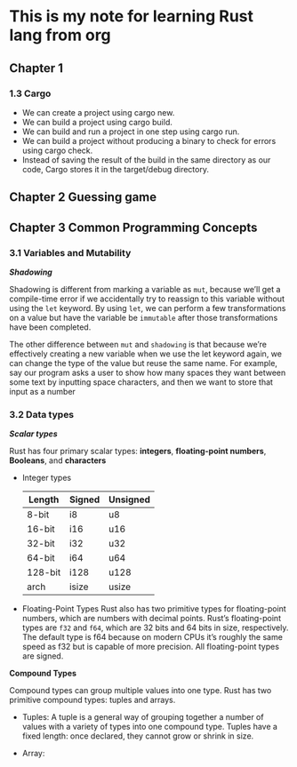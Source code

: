 # This is my note for learning Rust lang from org
## Chapter 1
### 1.3 Cargo
- We can create a project using cargo new.
- We can build a project using cargo build.
- We can build and run a project in one step using cargo run.
- We can build a project without producing a binary to check for errors using cargo check.
- Instead of saving the result of the build in the same directory as our code, Cargo stores it in the target/debug directory.

## Chapter 2 Guessing game

## Chapter 3 Common Programming Concepts
### 3.1 Variables and Mutability
***Shadowing***

Shadowing is different from marking a variable as `mut`, because we’ll get a compile-time error if we accidentally try to reassign to this variable without using the `let` keyword. By using `let`, we can perform a few transformations on a value but have the variable be `immutable` after those transformations have been completed.

The other difference between `mut` and `shadowing` is that because we’re effectively creating a new variable when we use the let keyword again, we can change the type of the value but reuse the same name. For example, say our program asks a user to show how many spaces they want between some text by inputting space characters, and then we want to store that input as a number

### 3.2 Data types

**_Scalar types_**

Rust has four primary scalar types: **integers**, **floating-point numbers**, **Booleans**, and **characters**
- Integer types

  | Length | Signed | Unsigned |
  | ----------- | ----------- | ----------- |
  | 8-bit | i8 | u8 |
  | 16-bit | i16 | u16 |
  | 32-bit | i32 | u32 |
  | 64-bit | i64 | u64 |
  | 128-bit | i128 | u128 |
  | arch | isize | usize |
  
- Floating-Point Types
Rust also has two primitive types for floating-point numbers, which are numbers with decimal points. Rust’s floating-point types are `f32` and `f64`, which are 32 bits and 64 bits in size, respectively. The default type is f64 because on modern CPUs it’s roughly the same speed as f32 but is capable of more precision. All floating-point types are signed.

**Compound Types**

Compound types can group multiple values into one type. Rust has two primitive compound types: tuples and arrays.

- Tuples: A tuple is a general way of grouping together a number of values with a variety of types into one compound type. Tuples have a fixed length: once declared, they cannot grow or shrink in size.

- Array: 









